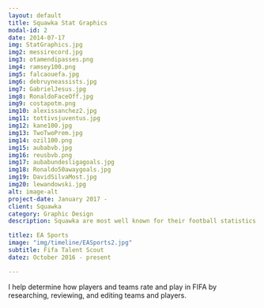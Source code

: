```yaml
---
layout: default
title: Squawka Stat Graphics
modal-id: 2
date: 2014-07-17
img: StatGraphics.jpg
img2: messirecord.jpg
img3: otamendipasses.png
img4: ramsey100.png
img5: falcaouefa.jpg
img6: debruyneassists.jpg
img7: GabrielJesus.jpg
img8: RonaldoFaceOff.jpg
img9: costapotm.png
img10: alexissanchez2.jpg
img11: tottivsjuventus.jpg
img12: kane100.jpg
img13: TwoTwoPrem.jpg
img14: ozil100.png
img15: aubabvb.jpg
img16: reusbvb.png
img17: aubabundesligagoals.jpg
img18: Ronaldo50awaygoals.jpg
img19: DavidSilvaMost.jpg
img20: lewandowski.jpg
alt: image-alt
project-date: January 2017 -
client: Squawka
category: Graphic Design
description: Squawka are most well known for their football statistics and one of the most important things is to create visualisations and graphics of these stats that both looked good and portray the statistic. These graphics can range from a player's season by numbers to an interesting stat or milestone that a specific player has acomplished.

titlez: EA Sports
image: "img/timeline/EASports2.jpg"
subtitle: Fifa Talent Scout
datez: October 2016 - present

---
```

I help determine how players and teams rate and play in FIFA by researching, reviewing, and editing teams and players.
